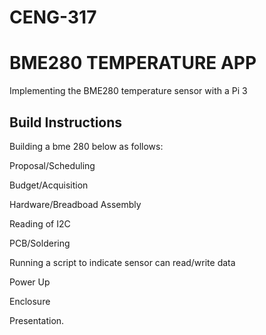 # CENG-317

# BME280 TEMPERATURE APP
Implementing the BME280 temperature sensor with a Pi 3

## Build Instructions
Building a bme 280 below as follows:

Proposal/Scheduling

Budget/Acquisition

Hardware/Breadboad Assembly

Reading of I2C

PCB/Soldering

Running a script to indicate sensor can read/write data

Power Up

Enclosure

Presentation.
